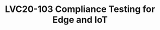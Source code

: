 ---
categories:
- lvc20
description: Arm ServerReady has been instrumental to making Arm servers a consistent
  and reliable platform for OS vendors and end users. By providing testing tools and
  a certification program ServerReady gave hardware vendors the tools they need to
  create products that just work with enterprise OSes.<br /> <br /> In the embedded
  Linux ecosystem, firmware projects are adopting some of the same interfaces that
  are already standard on Arm servers, such as UEFI, Secure Boot, Capsule Update,
  and TPM. Using the same interfaces reduces the engineering required to provision
  and manage embedded devices by leveraging the same tooling and making the platform
  interface consistent.<br /> <br /> However, unlike in the server space with ServerReady,
  there isn't a compliance test program for embedded platforms, which makes it difficult
  to know how well a given platform implements the standard interfaces. In this presentation
  we'll explore what testing is available for embedded platforms and what could be
  provided as tooling for embedded platform compliance.
image: /assets/images/featured-images/lvc20/LVC20-103.png
session_id: LVC20-103
session_room: Track 1 - IoT/Edge/Embedded
session_slot:
  end_time: 2020-09-22 12:10
  start_time: 2020-09-22 11:45
session_speakers:
- speaker_bio: Grant is a software architect in Arm ATG
  speaker_company: Arm
  speaker_image: http://avatars.sched.co/c/fe/4472006/avatar.jpg.320x320px.jpg?aaf
  speaker_name: Grant Likely
  speaker_position: Senior Technical Director
  speaker_role: speaker
session_track: IoT Fog/Gateway/Edge Computing
tag: session
tags: IoT Fog/Gateway/Edge Computing
title: LVC20-103 Compliance Testing for Edge and IoT
---